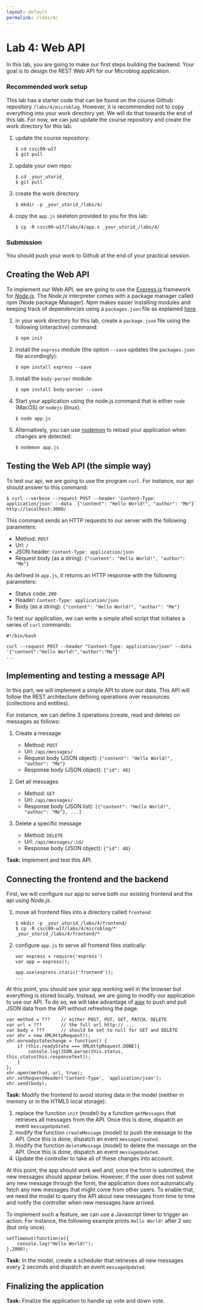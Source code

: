 ```yaml
---
layout: default
permalink: /labs/4/
---
```


# Lab 4: Web API

In this lab, you are going to make our first steps building the backend. Your goal is to design the REST Web API for our Microblog application. 

###  Recommended work setup

This lab has a starter code that can be found on the course Github repository `/labs/4/microblog`. However, it is recommended not to copy everything into your work directory yet. We will do that towards the end of this lab. For now, we can just update the course repository and create the work directory for this lab. 

1. update the course repository:
    
    ```
    $ cd cscc09-w17
    $ git pull
    ```

1. update your own repo:
    
    ```
    $ cd _your_utorid_
    $ git pull
    ```

1. create the work directory
    
    ```
    $ mkdir -p _your_utorid_/labs/4/
    ```
    
1. copy the `app.js` skeleton provided to you for this lab: 

    ```
    $ cp -R cscc09-w17/labs/4/app.s _your_utorid_/labs/4/
    ```

### Submission

You should push your work to Github at the end of your practical session. 


## Creating the Web API

To implement our Web API, we are going to use the [Express.js](http://expressjs.com/) framework for *[Node.js](https://nodejs.org/en/)*. The *Node.js* interpreter comes with a package manager called *npm* (Node package Manager). *Npm* makes easier installing modules and keeping track of dependencies using a `packages.json` file as explained [here](https://www.tutorialspoint.com/nodejs/nodejs_npm.htm).

1. in your work directory for this lab, create a `package.json` file using the following (interactive) command: 

    ```
    $ npm init
    ```

1. install the `express` module (the option `--save` updates the `packages.json` file accordingly): 

    ```
    $ npm install express --save
    ```
    
1. install the `body-parser` module: 

    ```
    $ npm install body-parser --save
    ```


1. Start your application using the node.js command that is either `node` (MacOS) or `nodejs` (linux).

    ```
    $ node app.js
    ```

1. Alternatively, you can use [nodemon](https://nodemon.io/) to reload your application when changes are detected:

    ```
    $ nodemon app.js
    ```

## Testing the Web API (the simple way)

To test our api, we are going to use the program `curl`. For instance, our api should answer to this command: 

``` 
$ curl --verbose --request POST --header 'Content-Type: application/json' --data `{"content": "Hello World!", "author": "Me"}` http://localhost:3000/
``` 

This command sends an HTTP requests to our server with the following parameters:

- Method: `POST`
- Url: `/`
- JSON header: `Content-Type: application/json`
- Request body (as a string): `{"content": "Hello World!", "author": "Me"}`

As defined in `app.js`, it returns an HTTP response with the following parameters:

- Status code: `200`
- Header: `Content-Type: application/json`
- Body (as a string): `{"content": "Hello World!", "author": "Me"}`

To test our application, we can write a simple shell script that initiates a series of `curl` commands:

 ``` 
 #!/bin/bash
 
 curl --request POST --header "Content-Type: application/json" --data '{"content":"Hello World!","author":"Me"}'
 ...
 ```
 
## Implementing and testing a message API

In this part, we will implement a simple API to store our data. This API will follow the REST architecture defining operations over ressources (collections and entities). 

For instance, we can define 3 operations (create, read and delete) on messages as follows: 

1. Create a message

    - Method: `POST`
    - Url: `/api/messages/`
    - Request body  (JSON object): `{"content": "Hello World!", "author": "Me"}`
    - Response body (JSON object): `{"id": 48}`
    
1. Get all messages

    - Method: `GET`
    - Url: `/api/messages/`
    - Response body (JSON list): `[{"content": "Hello World!", "author": "Me"}, ...]`
    
1. Delete a specific message

    - Method: `DELETE`
    - Url: `/api/messages/:id/`
    - Response body (JSON object): `{"id": 48}`

**Task:** Implement and test this API. 

## Connecting the frontend and the backend

First, we will configure our app to serve both our existing frontend and the api using *Node.js*. 

1. move all frontend files into a directory called `frontend`:
    
    ```
    $ mkdir -p _your_utorid_/labs/4/frontend/
    $ cp -R cscc09-w17/labs/4/microblog/* _your_utorid_/labs/4/frontend/*
    ```
    
1. configure `app.js` to serve all frontend files statically:

    ```
    var express = require('express')
    var app = express();
    
    app.use(express.static('frontend'));
    ...
    ```

At this point, you should see your app working well in the browser but everything is stored locally. Instead, we are going to modify our application to use our API. To do so, we will take advantage of [ajax](https://developer.mozilla.org/en-US/docs/Web/API/XMLHttpRequest/Using_XMLHttpRequest) to push and pull JSON data from the API without refreshing the page.

```
var method = ???    // either POST, PUT, GET, PATCH, DELETE
var url = ???       // the full url http:// ...
var body = ???      // should be set to null for GET and DELETE
var xhr = new XMLHttpRequest();
xhr.onreadystatechange = function() {
    if (this.readyState === XMLHttpRequest.DONE){
        console.log(JSON.parse(this.status, this.statusthis.responseText));
    }
};
xhr.open(method, url, true);
xhr.setRequestHeader('Content-Type', 'application/json');
xhr.send(body);
```

**Task:** Modify the frontend to avoid storing data in the model (neither in memory or in the HTML5 local storage): 

1. replace the function `init` (model) by a function `getMessages` that retrieves all messages from the API. Once this is done, dispatch an event `messageUpdated`. 
1. modify the function `createMessage` (model) to push the message to the API. Once this is done, dispatch an event `messageCreated`. 
1. modify the function `deleteMessage` (model) to delete the message on the API. Once this is done, dispatch an event `messageUpdated`.
1. Update the controller to take all of these changes into account.

At this point, the app should work well and, once the form is submitted, the new messages should appear below. However, if the user does not submit any new message through the form, the application does not automatically fetch any new messages that might come from other users. To enable that, we need the model to query the API about new messages from time to time and notify the controller when new messages have arrived. 

To implement such a feature, we can use a Javascript timer to trigger an action. For instance, the following example prints `Hello World!` after 2 sec (but only once).

```
setTimeout(function(e){
    console.log("Hello World!");
},2000);
```

**Task:** In the model, create a scheduler that retrieves all new messages every 2 seconds and dispatch an event `messageUpdated`. 

## Finalizing the application

**Task:** Finalize the application to handle up vote and down vote. 





